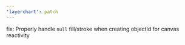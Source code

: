 ```yaml
---
'layerchart': patch
---
```


fix: Properly handle `null` fill/stroke when creating objectId for canvas reactivity
